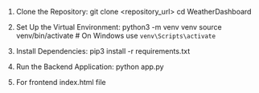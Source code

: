 
1. Clone the Repository:
    git clone <repository_url>
    cd WeatherDashboard

2. Set Up the Virtual Environment:
    python3 -m venv venv
    source venv/bin/activate  # On Windows use `venv\Scripts\activate`

3. Install Dependencies:
    pip3 install -r requirements.txt

4. Run the Backend Application:
    python app.py

5. For frontend 
    index.html file
    
